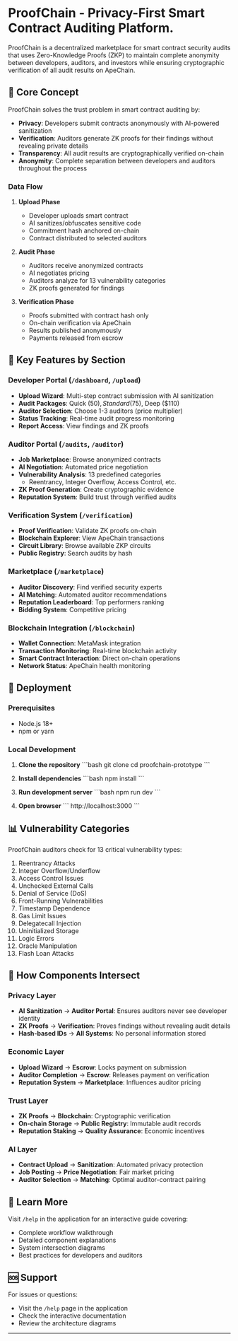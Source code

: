 # ProofChain - Privacy-First Smart Contract Auditing Platform.

ProofChain is a decentralized marketplace for smart contract security audits that uses Zero-Knowledge Proofs (ZKP) to maintain complete anonymity between developers, auditors, and investors while ensuring cryptographic verification of all audit results on ApeChain.

## 🎯 Core Concept

ProofChain solves the trust problem in smart contract auditing by:
- **Privacy**: Developers submit contracts anonymously with AI-powered sanitization
- **Verification**: Auditors generate ZK proofs for their findings without revealing private details
- **Transparency**: All audit results are cryptographically verified on-chain
- **Anonymity**: Complete separation between developers and auditors throughout the process


### Data Flow

1. **Upload Phase**
   - Developer uploads smart contract
   - AI sanitizes/obfuscates sensitive code
   - Commitment hash anchored on-chain
   - Contract distributed to selected auditors

2. **Audit Phase**
   - Auditors receive anonymized contracts
   - AI negotiates pricing
   - Auditors analyze for 13 vulnerability categories
   - ZK proofs generated for findings

3. **Verification Phase**
   - Proofs submitted with contract hash only
   - On-chain verification via ApeChain
   - Results published anonymously
   - Payments released from escrow



## 🔑 Key Features by Section

### Developer Portal (`/dashboard`, `/upload`)
- **Upload Wizard**: Multi-step contract submission with AI sanitization
- **Audit Packages**: Quick ($50), Standard ($75), Deep ($110)
- **Auditor Selection**: Choose 1-3 auditors (price multiplier)
- **Status Tracking**: Real-time audit progress monitoring
- **Report Access**: View findings and ZK proofs

### Auditor Portal (`/audits`, `/auditor`)
- **Job Marketplace**: Browse anonymized contracts
- **AI Negotiation**: Automated price negotiation
- **Vulnerability Analysis**: 13 predefined categories
  - Reentrancy, Integer Overflow, Access Control, etc.
- **ZK Proof Generation**: Create cryptographic evidence
- **Reputation System**: Build trust through verified audits

### Verification System (`/verification`)
- **Proof Verification**: Validate ZK proofs on-chain
- **Blockchain Explorer**: View ApeChain transactions
- **Circuit Library**: Browse available ZKP circuits
- **Public Registry**: Search audits by hash

### Marketplace (`/marketplace`)
- **Auditor Discovery**: Find verified security experts
- **AI Matching**: Automated auditor recommendations
- **Reputation Leaderboard**: Top performers ranking
- **Bidding System**: Competitive pricing

### Blockchain Integration (`/blockchain`)
- **Wallet Connection**: MetaMask integration
- **Transaction Monitoring**: Real-time blockchain activity
- **Smart Contract Interaction**: Direct on-chain operations
- **Network Status**: ApeChain health monitoring

## 🚀 Deployment

### Prerequisites
- Node.js 18+ 
- npm or yarn

### Local Development

1. **Clone the repository**
\`\`\`bash
git clone <repository-url>
cd proofchain-prototype
\`\`\`

2. **Install dependencies**
\`\`\`bash
npm install
\`\`\`

3. **Run development server**
\`\`\`bash
npm run dev
\`\`\`

4. **Open browser**
\`\`\`
http://localhost:3000
\`\`\`



## 📊 Vulnerability Categories

ProofChain auditors check for 13 critical vulnerability types:

1. Reentrancy Attacks
2. Integer Overflow/Underflow
3. Access Control Issues
4. Unchecked External Calls
5. Denial of Service (DoS)
6. Front-Running Vulnerabilities
7. Timestamp Dependence
8. Gas Limit Issues
9. Delegatecall Injection
10. Uninitialized Storage
11. Logic Errors
12. Oracle Manipulation
13. Flash Loan Attacks

## 🤝 How Components Intersect

### Privacy Layer
- **AI Sanitization** → **Auditor Portal**: Ensures auditors never see developer identity
- **ZK Proofs** → **Verification**: Proves findings without revealing audit details
- **Hash-based IDs** → **All Systems**: No personal information stored

### Economic Layer
- **Upload Wizard** → **Escrow**: Locks payment on submission
- **Auditor Completion** → **Escrow**: Releases payment on verification
- **Reputation System** → **Marketplace**: Influences auditor pricing

### Trust Layer
- **ZK Proofs** → **Blockchain**: Cryptographic verification
- **On-chain Storage** → **Public Registry**: Immutable audit records
- **Reputation Staking** → **Quality Assurance**: Economic incentives

### AI Layer
- **Contract Upload** → **Sanitization**: Automated privacy protection
- **Job Posting** → **Price Negotiation**: Fair market pricing
- **Auditor Selection** → **Matching**: Optimal auditor-contract pairing

## 📖 Learn More

Visit `/help` in the application for an interactive guide covering:
- Complete workflow walkthrough
- Detailed component explanations
- System intersection diagrams
- Best practices for developers and auditors


## 🆘 Support

For issues or questions:
- Visit the `/help` page in the application
- Check the interactive documentation
- Review the architecture diagrams

---
